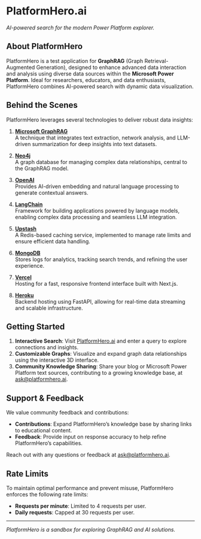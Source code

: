 # PlatformHero.ai
*AI-powered search for the modern Power Platform explorer.*

## About PlatformHero
PlatformHero is a test application for **GraphRAG** (Graph Retrieval-Augmented Generation), designed to enhance advanced data interaction and analysis using diverse data sources within the **Microsoft Power Platform**. Ideal for researchers, educators, and data enthusiasts, PlatformHero combines AI-powered search with dynamic data visualization.

## Behind the Scenes
PlatformHero leverages several technologies to deliver robust data insights:

1. **[Microsoft GraphRAG](https://microsoft.github.io/graphrag/)**  
   A technique that integrates text extraction, network analysis, and LLM-driven summarization for deep insights into text datasets.

2. **[Neo4j](https://neo4j.com/)**  
   A graph database for managing complex data relationships, central to the GraphRAG model.

3. **[OpenAI](https://openai.com/)**  
   Provides AI-driven embedding and natural language processing to generate contextual answers.

4. **[LangChain](https://www.langchain.com/)**  
   Framework for building applications powered by language models, enabling complex data processing and seamless LLM integration.

5. **[Upstash](https://upstash.com/)**  
   A Redis-based caching service, implemented to manage rate limits and ensure efficient data handling.

6. **[MongoDB](https://www.mongodb.com/)**  
   Stores logs for analytics, tracking search trends, and refining the user experience.

7. **[Vercel](https://vercel.com/)**  
   Hosting for a fast, responsive frontend interface built with Next.js.

8. **[Heroku](https://www.heroku.com/)**  
   Backend hosting using FastAPI, allowing for real-time data streaming and scalable infrastructure.

## Getting Started
1. **Interactive Search**: Visit [PlatformHero.ai](https://search.platformhero.ai) and enter a query to explore connections and insights.  
2. **Customizable Graphs**: Visualize and expand graph data relationships using the interactive 3D interface.  
3. **Community Knowledge Sharing**: Share your blog or Microsoft Power Platform text sources, contributing to a growing knowledge base, at [ask@platformhero.ai](mailto:ask@platformhero.ai).

## Support & Feedback
We value community feedback and contributions:

- **Contributions**: Expand PlatformHero’s knowledge base by sharing links to educational content.  
- **Feedback**: Provide input on response accuracy to help refine PlatformHero’s capabilities.

Reach out with any questions or feedback at [ask@platformhero.ai](mailto:ask@platformhero.ai).

## Rate Limits
To maintain optimal performance and prevent misuse, PlatformHero enforces the following rate limits:
- **Requests per minute**: Limited to 4 requests per user.  
- **Daily requests**: Capped at 30 requests per user.

***

*PlatformHero is a sandbox for exploring GraphRAG and AI solutions.*
